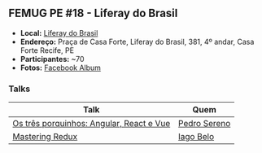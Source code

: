 ## FEMUG PE #18 - Liferay do Brasil

* **Local:** [Liferay do Brasil](https://www.liferay.com/pt/home)
* **Endereço:** Praça de Casa Forte, Liferay do Brasil, 381, 4º andar, Casa Forte Recife, PE
* **Participantes:** ~70
* **Fotos:** [Facebook Album](https://www.facebook.com/pg/femugpe/photos/?tab=album&album_id=1645122252241825)


### Talks

| Talk                            | Quem                                                               
| ------------------------------  | ------------------------------------------------------------------
| [Os três porquinhos: Angular, React e Vue](https://docs.google.com/presentation/d/1i5Jabkm87WXGMB4A-IJyiJnFx4J8qz2yvwe8M7UZA5w/edit#slide=id.p) | [Pedro Sereno](http://github.com/psg2)
| [Mastering Redux](https://docs.google.com/presentation/d/1p2XCbOrI87C3Rmafkz88W_5SX4xxewx6FFaSEmxwQ9E/edit#slide=id.p) | [Iago Belo](https://github.com/iagobelo)